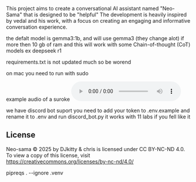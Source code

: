 This project aims to create a conversational AI assistant named "Neo-Sama" that is designed to be "helpful" The development is heavily inspired by vedal and his work, with a focus on creating an engaging and informative conversation experience.

the defalt model is gemma3:1b, and will use gemma3 (they change alot) if more then 10 gb of ram and this will work with some Chain-of-thought (CoT) models ex deepseek r1

requirements.txt is not updated much so be worend

on mac you need to run with sudo

example audio of a suroke
<audio controls>
  <source src="suroke.wav" type="audio/wav"> 
  <a href="suroke.wav">Download audio</a>
</audio>

we have discord bot suport you need to add your token to .env.example and rename it to .env and run discord_bot.py
it works with 11 labs if you fell like it

## License
Neo-sama  © 2025 by DJkitty &amp; chris is licensed under CC BY-NC-ND 4.0. To view a copy of this license, visit https://creativecommons.org/licenses/by-nc-nd/4.0/


pipreqs . --ignore .venv
